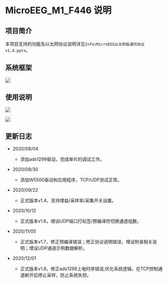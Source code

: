 # MicroEEG_M1_F446 说明

## 项目简介
本项目支持的功能及以太网协议说明详见`Info\MicroEEG以太网版通讯协议v1.4.pptx`。

## 系统框架

![](http://192.168.130.6/gjm_silly/microeeg_m1_f446/raw/master/imgs/sys_frame.PNG)

## 使用说明

![](http://192.168.130.6/gjm_silly/microeeg_m1_f446/raw/master/imgs/net.PNG)

![](http://192.168.130.6/gjm_silly/microeeg_m1_f446/raw/master/imgs/attr.PNG)

## 更新日志
- 2020/08/04
  - 添加ads1299驱动，完成单片的调试工作。

- 2020/08/30
  - 添加W5500驱动和应用程序，TCP/UDP测试正常。

- 2020/09/22
  - 正式版本v1.4，支持增益/采样率/采集开关设置。

- 2020/10/12
  - 正式版本v1.6，增设UDP端口打标签/预编译符切换通道组数。

- 2020/11/05
  - 正式版本v1.7，修正预编译错误；修正协议说明错误，增设附录相关说明；增设UDP通道示例数据解析。

- 2020/12/01
  - 正式版本v1.8，修正ads1299上电时序错误;优化系统逻辑，在TCP控制通道断开后停止采样，防止系统失控。